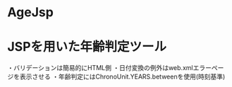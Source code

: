 # AgeJsp

# JSPを用いた年齢判定ツール

・バリデーションは簡易的にHTML側
・日付変換の例外はweb.xmlエラーページを表示させる
・年齢判定にはChronoUnit.YEARS.betweenを使用(時刻基準)

